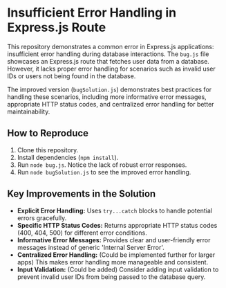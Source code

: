 # Insufficient Error Handling in Express.js Route

This repository demonstrates a common error in Express.js applications: insufficient error handling during database interactions.  The `bug.js` file showcases an Express.js route that fetches user data from a database. However, it lacks proper error handling for scenarios such as invalid user IDs or users not being found in the database.

The improved version (`bugSolution.js`) demonstrates best practices for handling these scenarios, including more informative error messages, appropriate HTTP status codes, and centralized error handling for better maintainability.

## How to Reproduce

1. Clone this repository.
2. Install dependencies (`npm install`).
3. Run `node bug.js`.  Notice the lack of robust error responses.
4. Run `node bugSolution.js` to see the improved error handling.

## Key Improvements in the Solution

* **Explicit Error Handling:** Uses `try...catch` blocks to handle potential errors gracefully.
* **Specific HTTP Status Codes:** Returns appropriate HTTP status codes (400, 404, 500) for different error conditions.
* **Informative Error Messages:** Provides clear and user-friendly error messages instead of generic 'Internal Server Error'.
* **Centralized Error Handling:**  (Could be implemented further for larger apps) This makes error handling more manageable and consistent.
* **Input Validation:** (Could be added) Consider adding input validation to prevent invalid user IDs from being passed to the database query.

